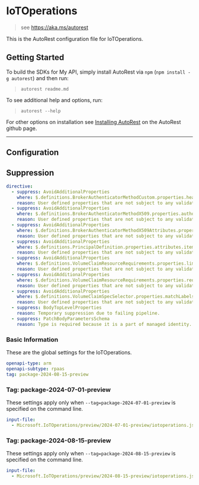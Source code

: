 # IoTOperations

> see https://aka.ms/autorest

This is the AutoRest configuration file for IoTOperations.

## Getting Started

To build the SDKs for My API, simply install AutoRest via `npm` (`npm install -g autorest`) and then run:

> `autorest readme.md`

To see additional help and options, run:

> `autorest --help`

For other options on installation see [Installing AutoRest](https://aka.ms/autorest/install) on the AutoRest github page.

---

## Configuration

## Suppression

``` yaml
directive:
  - suppress: AvoidAdditionalProperties
    where: $.definitions.BrokerAuthenticatorMethodCustom.properties.headers
    reason: User defined properties that are not subject to any validations.
  - suppress: AvoidAdditionalProperties
    where: $.definitions.BrokerAuthenticatorMethodX509.properties.authorizationAttributes
    reason: User defined properties that are not subject to any validations.
  - suppress: AvoidAdditionalProperties
    where: $.definitions.BrokerAuthenticatorMethodX509Attributes.properties.attributes
    reason: User defined properties that are not subject to any validations.
  - suppress: AvoidAdditionalProperties
    where: $.definitions.PrincipalDefinition.properties.attributes.items
    reason: User defined properties that are not subject to any validations.
  - suppress: AvoidAdditionalProperties
    where: $.definitions.VolumeClaimResourceRequirements.properties.limits
    reason: User defined properties that are not subject to any validations.
  - suppress: AvoidAdditionalProperties
    where: $.definitions.VolumeClaimResourceRequirements.properties.requests
    reason: User defined properties that are not subject to any validations.
  - suppress: AvoidAdditionalProperties
    where: $.definitions.VolumeClaimSpecSelector.properties.matchLabels
    reason: User defined properties that are not subject to any validations.
  - suppress: BodyTopLevelProperties
    reason: Temporary suppression due to failing pipeline.
  - suppress: PatchBodyParametersSchema
    reason: Type is required because it is a part of managed identity.
```

### Basic Information

These are the global settings for the IoTOperations.

```yaml
openapi-type: arm
openapi-subtype: rpaas
tag: package-2024-08-15-preview
```

### Tag: package-2024-07-01-preview

These settings apply only when `--tag=package-2024-07-01-preview` is specified on the command line.

```yaml $(tag) == 'package-2024-07-01-preview'
input-file:
  - Microsoft.IoTOperations/preview/2024-07-01-preview/iotoperations.json
```

### Tag: package-2024-08-15-preview

These settings apply only when `--tag=package-2024-08-15-preview` is specified on the command line.

```yaml $(tag) == 'package-2024-08-15-preview'
input-file:
  - Microsoft.IoTOperations/preview/2024-08-15-preview/iotoperations.json
```